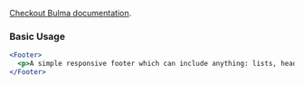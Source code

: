[Checkout Bulma documentation](https://bulma.io/documentation/layout/footer/).

### Basic Usage

```jsx
<Footer>
  <p>A simple responsive footer which can include anything: lists, headings, columns, icons, buttons, etc.</p>
</Footer>
```
